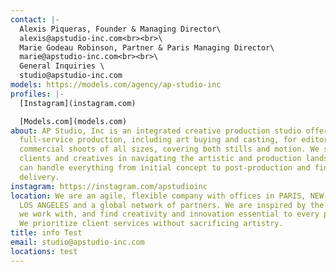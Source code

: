 ```yaml
---
contact: |-
  Alexis Piqueras, Founder & Managing Director\
  alexis@apstudio-inc.com<br><br>\
  Marie Godeau Robinson, Partner & Paris Managing Director\
  marie@apstudio-inc.com<br><br>\
  General Inquiries \
  studio@apstudio-inc.com
models: https://models.com/agency/ap-studio-inc
profiles: |-
  [Instagram](instagram.com)

  [Models.com](models.com)
about: AP Studio, Inc is an integrated creative production studio offering
  full-service production, including art buying and casting, for editorial and
  commercial shoots of all sizes, covering both stills and motion. We support
  clients and creatives in navigating the artistic and production landscape – we
  can handle everything from initial concept to post-production and final
  delivery.
instagram: https://instagram.com/apstudioinc
location: We are an agile, flexible company with offices in PARIS, NEW YORK, and
  LOS ANGELES and a global network of partners. We are inspired by the artists
  we work with, and find creativity and innovation essential to every project.
  We prioritize client services without sacrificing artistry.
title: info Test
email: studio@apstudio-inc.com
locations: test
---
```

